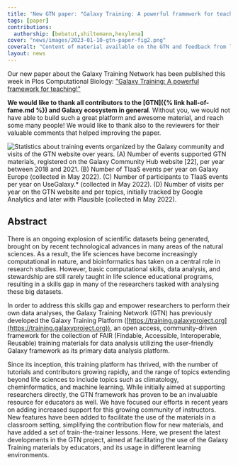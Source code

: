 ```yaml
---
title: 'New GTN paper: "Galaxy Training: A powerful framework for teaching!"'
tags: [paper]
contributions:
  authorship: [bebatut,shiltemann,hexylena]
cover: "news/images/2023-01-10-gtn-paper-fig2.png"
coveralt: "Content of material available on the GTN and feedback from learners. (A) Evolution of number of topics, tutorials, and contributors over the months between 2017 and 2022. (B) Number and type of tutorials per topics available on the GTN on April 2022. The latest statistics are publicly available from https://training.galaxyproject.org/stats. (C) Type of supporting materials for tutorials per topics available on the GTN on April 2022. (D) Score of the embedded feedback in the tutorials per topics. Three questions are asked in the form: 'How much did you like this tutorial?' (from 1 (bad) to 5 (great)), 'What did you like?', 'What could be improved?'. The latest feedback results are publicly available from https://training.galaxyproject.org/feedback."
layout: news
---
```


Our new paper about the Galaxy Training Network has been published this week in Plos Computational Biology: ["Galaxy Training: A powerful framework for teaching!"](https://journals.plos.org/ploscompbiol/article?id=10.1371/journal.pcbi.1010752)

**We would like to thank all contributors to the [GTN]({% link hall-of-fame.md %}) and Galaxy ecosystem in general**. Without you, we would not have able to build such a great platform and awesome material, and reach some many people! We would like to thank also to the reviewers for their valuable comments that helped improving the paper.

![ Statistics about training events organized by the Galaxy community and visits of the GTN website over years. (A) Number of events supported GTN materials, registered on the Galaxy Community Hub website [22], per year between 2018 and 2021. (B) Number of TIaaS events per year on Galaxy Europe (collected in May 2022). (C) Number of participants to TIaaS events per year on UseGalaxy.* (collected in May 2022). (D) Number of visits per year on the GTN website and per topics, initially tracked by Google Analytics and later with Plausible (collected in May 2022).]({{site.baseurl}}/news/images/2023-01-10-gtn-paper-fig1.png)


## Abstract

There is an ongoing explosion of scientific datasets being generated, brought on by recent technological advances in many areas of the natural sciences. As a result, the life sciences have become increasingly computational in nature, and bioinformatics has taken on a central role in research studies. However, basic computational skills, data analysis, and stewardship are still rarely taught in life science educational programs, resulting in a skills gap in many of the researchers tasked with analysing these big datasets.

In order to address this skills gap and empower researchers to perform their own data analyses, the Galaxy Training Network (GTN) has previously developed the Galaxy Training Platform ([https://training.galaxyproject.org](https://training.galaxyproject.org)), an open access, community-driven framework for the collection of FAIR (Findable, Accessible, Interoperable, Reusable) training materials for data analysis utilizing the user-friendly Galaxy framework as its primary data analysis platform.

Since its inception, this training platform has thrived, with the number of tutorials and contributors growing rapidly, and the range of topics extending beyond life sciences to include topics such as climatology, cheminformatics, and machine learning. While initially aimed at supporting researchers directly, the GTN framework has proven to be an invaluable resource for educators as well. We have focused our efforts in recent years on adding increased support for this growing community of instructors. New features have been added to facilitate the use of the materials in a classroom setting, simplifying the contribution flow for new materials, and have added a set of train-the-trainer lessons. Here, we present the latest developments in the GTN project, aimed at facilitating the use of the Galaxy Training materials by educators, and its usage in different learning environments.

